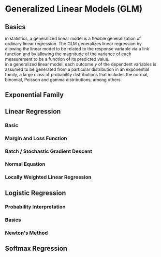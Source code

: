 # Generalized Linear Models (GLM)
## Basics
in statistics, a generalized linear model is a flexible generalization of ordinary linear regression. The GLM generalizes linear regression by allowing the linear model to be related to the response variable via a link function and by allowing the magnitude of the variance of each measurement to be a function of its predicted value.  
in a generalized linear model, each outcome $y$ of the dependent variables is assumed to be generated from a particular distribution in an exponential family, a large class of probability distributions that includes the normal, binomial, Poisson and gamma distributions, among others.  

## Exponential Family

## Linear Regression

### Basic

### Margin and Loss Function

### Batch / Stochastic Gradient Descent

### Normal Equation

### Locally Weighted Linear Regression

## Logistic Regression

### Probability Interpretation

### Basics

### Newton's Method

## Softmax Regression